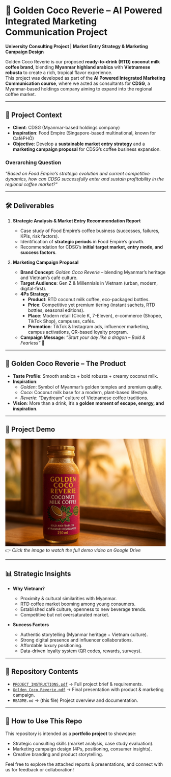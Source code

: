 # 🌴 Golden Coco Reverie – AI Powered Integrated Marketing Communication Project  

**University Consulting Project | Market Entry Strategy & Marketing Campaign Design**  

Golden Coco Reverie is our proposed **ready-to-drink (RTD) coconut milk coffee brand**, blending **Myanmar highland arabica** with **Vietnamese robusta** to create a rich, tropical flavor experience.  
This project was developed as part of the **AI Powered Integrated Marketing Communication course**, where we acted as consultants for **CDSG**, a Myanmar-based holdings company aiming to expand into the regional coffee market.  

---

## 📌 Project Context  
- **Client**: CDSG (Myanmar-based holdings company)  
- **Inspiration**: Food Empire (Singapore-based multinational, known for CaféPHÔ)  
- **Objective**: Develop a **sustainable market entry strategy** and a **marketing campaign proposal** for CDSG’s coffee business expansion.  

### Overarching Question  
*"Based on Food Empire’s strategic evolution and current competitive dynamics, how can CDSG successfully enter and sustain profitability in the regional coffee market?"*  

---

## 🛠 Deliverables  
1. **Strategic Analysis & Market Entry Recommendation Report**  
   - Case study of Food Empire’s coffee business (successes, failures, KPIs, risk factors).  
   - Identification of **strategic periods** in Food Empire’s growth.  
   - Recommendation for CDSG’s **initial target market, entry mode, and success factors**.  

2. **Marketing Campaign Proposal**  
   - **Brand Concept**: *Golden Coco Reverie* – blending Myanmar’s heritage and Vietnam’s café culture.  
   - **Target Audience**: Gen Z & Millennials in Vietnam (urban, modern, digital-first).  
   - **4Ps Strategy**:  
     - **Product**: RTD coconut milk coffee, eco-packaged bottles.  
     - **Price**: Competitive yet premium tiering (instant sachets, RTD bottles, seasonal editions).  
     - **Place**: Modern retail (Circle K, 7-Eleven), e-commerce (Shopee, TikTok Shop), campuses, cafés.  
     - **Promotion**: TikTok & Instagram ads, influencer marketing, campus activations, QR-based loyalty program.  
   - **Campaign Message**: *“Start your day like a dragon – Bold & Fearless”* 🐉  

---

## 🌟 Golden Coco Reverie – The Product  
- **Taste Profile**: Smooth arabica + bold robusta + creamy coconut milk.  
- **Inspiration**:  
  - *Golden*: Symbol of Myanmar’s golden temples and premium quality.  
  - *Coco*: Coconut milk base for a modern, plant-based lifestyle.  
  - *Reverie*: “Daydream” culture of Vietnamese coffee traditions.  
- **Vision**: More than a drink, it’s a **golden moment of escape, energy, and inspiration**.  

---



## 🎥 Project Demo
[![Watch the video](./images/video-thumbnail.png)](https://drive.google.com/file/d/1XtwOWUwxi2FNyk0uhCKI6izdxCr2g36x/view?usp=sharing)  
👉 *Click the image to watch the full demo video on Google Drive*

---

## 📊 Strategic Insights  
- **Why Vietnam?**  
  - Proximity & cultural similarities with Myanmar.  
  - RTD coffee market booming among young consumers.  
  - Established café culture, openness to new beverage trends.  
  - Competitive but not oversaturated market.  

- **Success Factors**  
  - Authentic storytelling (Myanmar heritage + Vietnam culture).  
  - Strong digital presence and influencer collaborations.  
  - Affordable luxury positioning.  
  - Data-driven loyalty system (QR codes, rewards, surveys).  

---

## 📂 Repository Contents  
- [`PROJECT_INSTRUCTIONS.pdf`](./PROJECT_INSTRUCTIONS.md) → Full project brief & requirements.  
- [`Golden_Coco_Reverie.pdf`](./Golden_Coco_Reverie.pdf) → Final presentation with product & marketing campaign.  
- `README.md` → (this file) Project overview and documentation.  

---

## 🚀 How to Use This Repo  
This repository is intended as a **portfolio project** to showcase:  
- Strategic consulting skills (market analysis, case study evaluation).  
- Marketing campaign design (4Ps, positioning, consumer insights).  
- Creative branding and product storytelling.  

Feel free to explore the attached reports & presentations, and connect with us for feedback or collaboration!  



